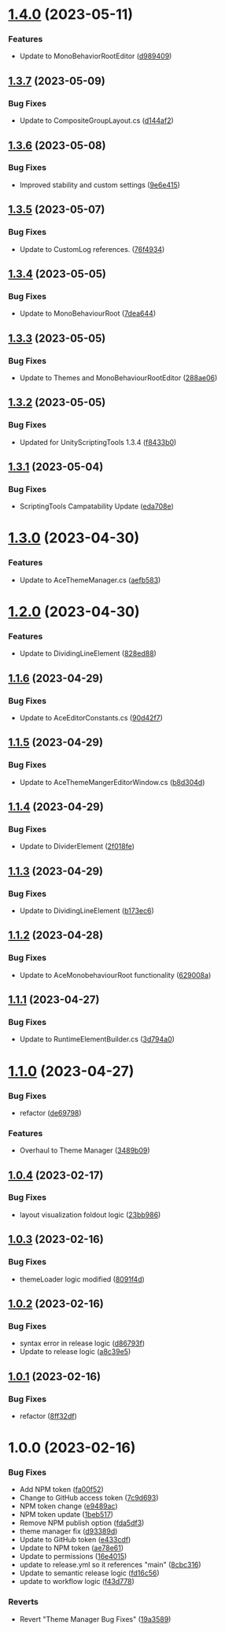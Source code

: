 # [1.4.0](https://github.com/arbitrarynotion/com.ianritter.aceuiframework/compare/v1.3.7...v1.4.0) (2023-05-11)


### Features

* Update to MonoBehaviorRootEditor ([d989409](https://github.com/arbitrarynotion/com.ianritter.aceuiframework/commit/d98940997c41670678faf49681d90f24827a297d))

## [1.3.7](https://github.com/arbitrarynotion/com.ianritter.aceuiframework/compare/v1.3.6...v1.3.7) (2023-05-09)


### Bug Fixes

* Update to CompositeGroupLayout.cs ([d144af2](https://github.com/arbitrarynotion/com.ianritter.aceuiframework/commit/d144af22d2126dba7df9c419a6ef52199187c899))

## [1.3.6](https://github.com/arbitrarynotion/com.ianritter.aceuiframework/compare/v1.3.5...v1.3.6) (2023-05-08)


### Bug Fixes

* Improved stability and custom settings ([9e6e415](https://github.com/arbitrarynotion/com.ianritter.aceuiframework/commit/9e6e415bb194de1000182739170e283fa7fd3cad))

## [1.3.5](https://github.com/arbitrarynotion/com.ianritter.aceuiframework/compare/v1.3.4...v1.3.5) (2023-05-07)


### Bug Fixes

* Update to CustomLog references. ([76f4934](https://github.com/arbitrarynotion/com.ianritter.aceuiframework/commit/76f493422f98c54577ea75e380f69a843d7b9117))

## [1.3.4](https://github.com/arbitrarynotion/com.ianritter.aceuiframework/compare/v1.3.3...v1.3.4) (2023-05-05)


### Bug Fixes

* Update to MonoBehaviourRoot ([7dea644](https://github.com/arbitrarynotion/com.ianritter.aceuiframework/commit/7dea6446963fa668db7fea81bd9513721b2d5124))

## [1.3.3](https://github.com/arbitrarynotion/com.ianritter.aceuiframework/compare/v1.3.2...v1.3.3) (2023-05-05)


### Bug Fixes

* Update to Themes and MonoBehaviourRootEditor ([288ae06](https://github.com/arbitrarynotion/com.ianritter.aceuiframework/commit/288ae061d28ff79f89b1f145b83f4661cacdd348))

## [1.3.2](https://github.com/arbitrarynotion/com.ianritter.aceuiframework/compare/v1.3.1...v1.3.2) (2023-05-05)


### Bug Fixes

* Updated for UnityScriptingTools 1.3.4 ([f8433b0](https://github.com/arbitrarynotion/com.ianritter.aceuiframework/commit/f8433b01375c865c38c73aa7bf798bcfe8c71a36))

## [1.3.1](https://github.com/arbitrarynotion/com.ianritter.aceuiframework/compare/v1.3.0...v1.3.1) (2023-05-04)


### Bug Fixes

* ScriptingTools Campatability Update ([eda708e](https://github.com/arbitrarynotion/com.ianritter.aceuiframework/commit/eda708ef28b72c132712557be2c1c7761f915485))

# [1.3.0](https://github.com/arbitrarynotion/com.ianritter.aceuiframework/compare/v1.2.0...v1.3.0) (2023-04-30)


### Features

* Update to AceThemeManager.cs ([aefb583](https://github.com/arbitrarynotion/com.ianritter.aceuiframework/commit/aefb583d9f9f210274524d116efdaaceb199e449))

# [1.2.0](https://github.com/arbitrarynotion/com.ianritter.aceuiframework/compare/v1.1.6...v1.2.0) (2023-04-30)


### Features

* Update to DividingLineElement ([828ed88](https://github.com/arbitrarynotion/com.ianritter.aceuiframework/commit/828ed880ad3e02f60c23f65496aa7f1c34a2f464))

## [1.1.6](https://github.com/arbitrarynotion/com.ianritter.aceuiframework/compare/v1.1.5...v1.1.6) (2023-04-29)


### Bug Fixes

* Update to AceEditorConstants.cs ([90d42f7](https://github.com/arbitrarynotion/com.ianritter.aceuiframework/commit/90d42f7e40fe8988e47db17a30566506738be95a))

## [1.1.5](https://github.com/arbitrarynotion/com.ianritter.aceuiframework/compare/v1.1.4...v1.1.5) (2023-04-29)


### Bug Fixes

* Update to AceThemeMangerEditorWindow.cs ([b8d304d](https://github.com/arbitrarynotion/com.ianritter.aceuiframework/commit/b8d304dd2aa6431e10d67f6c688093ee843ec399))

## [1.1.4](https://github.com/arbitrarynotion/com.ianritter.aceuiframework/compare/v1.1.3...v1.1.4) (2023-04-29)


### Bug Fixes

* Update to DividerElement ([2f018fe](https://github.com/arbitrarynotion/com.ianritter.aceuiframework/commit/2f018fe6609a937813d2c2cfee2f0cfe13915fc2))

## [1.1.3](https://github.com/arbitrarynotion/com.ianritter.aceuiframework/compare/v1.1.2...v1.1.3) (2023-04-29)


### Bug Fixes

* Update to DividingLineElement ([b173ec6](https://github.com/arbitrarynotion/com.ianritter.aceuiframework/commit/b173ec66ed27431c7616252a33ee78a704263f86))

## [1.1.2](https://github.com/arbitrarynotion/com.ianritter.aceuiframework/compare/v1.1.1...v1.1.2) (2023-04-28)


### Bug Fixes

* Update to AceMonobehaviourRoot functionality ([629008a](https://github.com/arbitrarynotion/com.ianritter.aceuiframework/commit/629008a149ca982f780dd136b35629e617cec143))

## [1.1.1](https://github.com/arbitrarynotion/com.ianritter.aceuiframework/compare/v1.1.0...v1.1.1) (2023-04-27)


### Bug Fixes

* Update to RuntimeElementBuilder.cs ([3d794a0](https://github.com/arbitrarynotion/com.ianritter.aceuiframework/commit/3d794a09d595266296964e6a795180fa18806108))

# [1.1.0](https://github.com/arbitrarynotion/com.ianritter.aceuiframework/compare/v1.0.4...v1.1.0) (2023-04-27)


### Bug Fixes

* refactor ([de69798](https://github.com/arbitrarynotion/com.ianritter.aceuiframework/commit/de697980d742a58ef7b6f0424547bc4008331943))


### Features

* Overhaul to Theme Manager ([3489b09](https://github.com/arbitrarynotion/com.ianritter.aceuiframework/commit/3489b0947e28b17c1b446841a0193c424ba626f2))

## [1.0.4](https://github.com/arbitrarynotion/com.ianritter.aceuiframework/compare/v1.0.3...v1.0.4) (2023-02-17)


### Bug Fixes

* layout visualization foldout logic ([23bb986](https://github.com/arbitrarynotion/com.ianritter.aceuiframework/commit/23bb9865d80f3f073f7e85e08ff0d879e0d1bc82))

## [1.0.3](https://github.com/arbitrarynotion/com.ianritter.aceuiframework/compare/v1.0.2...v1.0.3) (2023-02-16)


### Bug Fixes

* themeLoader logic modified ([8091f4d](https://github.com/arbitrarynotion/com.ianritter.aceuiframework/commit/8091f4d72dc8f1af4bf26c6101e8149f2d9162f5))

## [1.0.2](https://github.com/arbitrarynotion/com.ianritter.aceuiframework/compare/v1.0.1...v1.0.2) (2023-02-16)


### Bug Fixes

* syntax error in release logic ([d86793f](https://github.com/arbitrarynotion/com.ianritter.aceuiframework/commit/d86793f201a71acac30739c2454412fc8e33a5af))
* Update to release logic ([a8c39e5](https://github.com/arbitrarynotion/com.ianritter.aceuiframework/commit/a8c39e5bf5eeec6d387b2c63c4cc95d631ae6180))

## [1.0.1](https://github.com/arbitrarynotion/com.ianritter.aceuiframework/compare/v1.0.0...v1.0.1) (2023-02-16)


### Bug Fixes

* refactor ([8ff32df](https://github.com/arbitrarynotion/com.ianritter.aceuiframework/commit/8ff32dff3d960d04b302eca7f5d4c7b25521ef48))

# 1.0.0 (2023-02-16)


### Bug Fixes

* Add NPM token ([fa00f52](https://github.com/arbitrarynotion/com.ianritter.aceuiframework/commit/fa00f52bb803019a128f8cbdab5fc05fffd795dd))
* Change to GitHub access token ([7c9d693](https://github.com/arbitrarynotion/com.ianritter.aceuiframework/commit/7c9d693c30168b65ec7e9026a303391ca0e71913))
* NPM token change ([e9489ac](https://github.com/arbitrarynotion/com.ianritter.aceuiframework/commit/e9489ac2e1ab98ba4f74bdc0d1704f1276d04aba))
* NPM token update ([1beb517](https://github.com/arbitrarynotion/com.ianritter.aceuiframework/commit/1beb517b91859a6300471cfafd75d680e01a56b7))
* Remove NPM publish option ([fda5df3](https://github.com/arbitrarynotion/com.ianritter.aceuiframework/commit/fda5df328ea1000b0675f2e01c9f5319857156bb))
* theme manager fix ([d93389d](https://github.com/arbitrarynotion/com.ianritter.aceuiframework/commit/d93389ddcbcbf80ceef922cc89d0653ecbe881b0))
* Update to GitHub token ([e433cdf](https://github.com/arbitrarynotion/com.ianritter.aceuiframework/commit/e433cdfd6d8327d9f27c29a685b6ee077f32088c))
* Update to NPM token ([ae78e61](https://github.com/arbitrarynotion/com.ianritter.aceuiframework/commit/ae78e613d07b1742a39734ccdccac9f4a25ac4c3))
* Update to permissions ([16e4015](https://github.com/arbitrarynotion/com.ianritter.aceuiframework/commit/16e401535bb4667e55233ce9120c707ac64a935b))
* update to release.yml so it references "main" ([8cbc316](https://github.com/arbitrarynotion/com.ianritter.aceuiframework/commit/8cbc31689dcd9b51998403c856b627f0f5158fa4))
* Update to semantic release logic ([fd16c56](https://github.com/arbitrarynotion/com.ianritter.aceuiframework/commit/fd16c5638ad812b6618ae296eff59507186e6ab8))
* update to workflow logic ([f43d778](https://github.com/arbitrarynotion/com.ianritter.aceuiframework/commit/f43d77827cf836c88cf63813fa347aaaca819032))


### Reverts

* Revert "Theme Manager Bug Fixes" ([19a3589](https://github.com/arbitrarynotion/com.ianritter.aceuiframework/commit/19a35891e9e53c9f1d1da01335c57ac15fe5412e))
